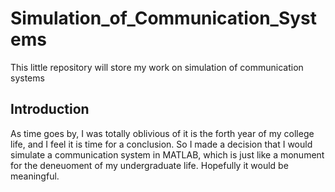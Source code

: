 # Simulation_of_Communication_Systems
This little repository will store my work on simulation of communication systems

## Introduction
As time goes by, I was totally oblivious of it is the forth year of my college life, and I feel it is time for a conclusion. So I made a decision that I would simulate a communication system in MATLAB, which is just like a monument for the deneuoment of my undergraduate life. Hopefully it would be meaningful.

